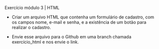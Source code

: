 ##

Exercício módulo 3 | HTML

- Criar um arquivo HTML que contenha um
formulário de cadastro, com os campos
nome, e-mail e senha, e a existência de um
botão para realizar o cadastro.

- Envie esse arquivo para o Github em uma
branch chamada exercício_html e nos envie
o link.

##